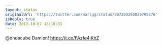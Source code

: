 ```yaml
---
layout: status
originalUrl: 'https://twitter.com/marcgg/status/387203285825765376'
isReply: true
date: 2013-10-07 13:10:31
---
```


@ondacube Damien! https://t.co/FAzfe4jKhZ
